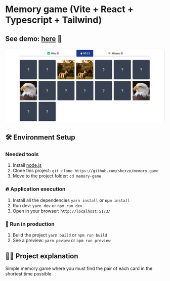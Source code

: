 # Memory game (Vite + React + Typescript + Tailwind)

## See demo: [here](https://memory-game-sherzo.vercel.app/) 🚀

![alt](./docs/img/Capture-2023-04-28-162918.png)

## 🛠️ Environment Setup

### Needed tools

1. Install [node.js](https://nodejs.org/)
2. Clone this project: `git clone https://github.com/sherzo/memory-game`
3. Move to the project folder: `cd memory-game`

### 🔥 Application execution

1. Install all the dependencies `yarn install` or `npm install`
2. Run dev: `yarn dev` or `npm run dev`
3. Open in your browser: `http://localhost:5173/`

<!-- ### ✅ Tests execution

1. Install the dependencies if you haven't done it previously: `yarn install` or `npm install`
2. Run with: `yarn test` or `npm run test` -->

### 💪 Run in production

1. Build the project `yarn build` or `npm run build`
2. See a preview: `yarn peview` or `npm run preview`

## 👩‍💻 Project explanation

Simple memory game where you must find the pair of each card in the shortest time possible
